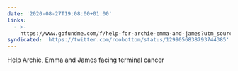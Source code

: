```yaml
---
date: '2020-08-27T19:08:00+01:00'
links:
  - >-
    https://www.gofundme.com/f/help-for-archie-emma-and-james?utm_source=twitter&utm_medium=social&utm_campaign=m_pd+share-sheet
syndicated: 'https://twitter.com/roobottom/status/1299056838793744385'
---
```

Help Archie, Emma and James facing terminal cancer 

